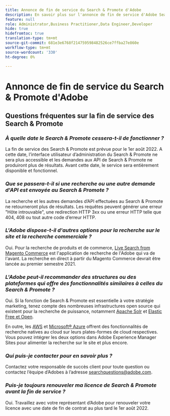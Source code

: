 ```yaml
---
title: Annonce de fin de service du Search & Promote d'Adobe
description: En savoir plus sur l'annonce de fin de service d'Adobe Search & Promote.
feature: null
role: Administrator,Business Practitioner,Data Engineer,Developer
hide: true
hidefromtoc: true
translation-type: tm+mt
source-git-commit: 681e3e6768f214759598482526ce7ffba27e860e
workflow-type: tm+mt
source-wordcount: '330'
ht-degree: 0%

---
```



# Annonce de fin de service du Search &amp; Promote d&#39;Adobe

## Questions fréquentes sur la fin de service des Search &amp; Promote

### **_À quelle date le Search &amp; Promote cessera-t-il de fonctionner ?_**

La fin de service des Search &amp; Promote est prévue pour le 1er août 2022. A cette date, l’interface utilisateur d’administration du Search &amp; Promote ne sera plus accessible et les demandes aux API de Search &amp; Promote ne produiront plus de résultats. Avant cette date, le service sera entièrement disponible et fonctionnel.

### **_Que se passera-t-il si une recherche ou une autre demande d&#39;API est envoyée au Search &amp; Promote ?_**

La recherche et les autres demandes d’API effectuées au Search &amp; Promote ne retourneront plus de résultats. Les requêtes peuvent générer une erreur &quot;Hôte introuvable&quot;, une redirection HTTP 3xx ou une erreur HTTP telle que 404, 408 ou tout autre code d’erreur HTTP.

### **_L&#39;Adobe dispose-t-il d&#39;autres options pour la recherche sur le site et la recherche commerciale ?_**

Oui. Pour la recherche de produits et de commerce, [Live Search from Magento Commerce](https://blog.adobe.com/en/publish/2020/11/23/new-ai-capabilities-for-magento-commerce-improve-retail.html) est l&#39;application de recherche de l&#39;Adobe qui va de l&#39;avant. La recherche en direct à partir du Magento Commerce devrait être lancée au premier semestre 2021.

### **_L&#39;Adobe peut-il recommander des structures ou des plateformes qui offre des fonctionnalités similaires à celles du Search &amp; Promote ?_**

Oui. Si la fonction de Search &amp; Promote est essentielle à votre stratégie marketing, tenez compte des nombreuses infrastructures open source qui existent pour la recherche de puissance, notamment [Apache Solr](https://solr.apache.org/) et [Elastic Free et Open](https://www.elastic.co/about/free-and-open).

En outre, les [AWS](https://aws.amazon.com/cloudsearch/) et [Microsoft® Azure](https://azure.microsoft.com/en-us/services/search/) offrent des fonctionnalités de recherche natives au cloud sur leurs plates-formes de cloud respectives. Vous pouvez intégrer les deux options dans Adobe Experience Manager Sites pour alimenter la recherche sur le site et plus encore.

### **_Qui puis-je contacter pour en savoir plus ?_**

Contactez votre responsable de succès client pour toute question ou contactez l’équipe d’Adobes à l’adresse [searchquestions@adobe.com](mailto:searchquestions@adobe.com).

### **_Puis-je toujours renouveler ma licence de Search &amp; Promote avant la fin de service ?_**

Oui. Travaillez avec votre représentant d’Adobe pour renouveler votre licence avec une date de fin de contrat au plus tard le 1er août 2022.